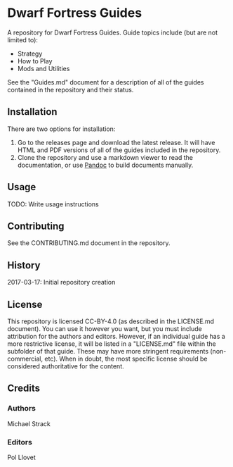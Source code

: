 # Dwarf Fortress Guides #

A repository for Dwarf Fortress Guides.  Guide topics include (but are not limited to):

- Strategy
- How to Play
- Mods and Utilities

See the "Guides.md" document for a description of all of the guides contained in the repository and their status.

## Installation ##

There are two options for installation:

1. Go to the releases page and download the latest release.  It will have HTML and PDF versions of all of the guides included in the repository.
2. Clone the repository and use a markdown viewer to read the documentation, or use [Pandoc](http://pandoc.org/) to build documents manually.

## Usage ##

TODO: Write usage instructions

## Contributing ##

See the CONTRIBUTING.md document in the repository.

## History ##

2017-03-17: Initial repository creation

## License ##

This repository is licensed CC-BY-4.0 (as described in the LICENSE.md document).  You can use it however you want, but you must include attribution for the authors and editors. However, if an individual guide has a more restrictive license, it will be listed in a "LICENSE.md" file within the subfolder of that guide.  These may have more stringent requirements (non-commercial, etc).  When in doubt, the most specific license should be considered authoritative for the content.

## Credits

### Authors ###

Michael Strack

### Editors ###

Pol Llovet

